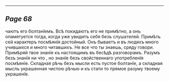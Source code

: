 

---
*Page 68*
---

чаютъ его болтанїемъ. Всѣ покидаютъ его не примѣтно, а онъ опамятуется тогда, когда уже увидитъ себя безъ слушателей. Примѣть сей карактеръ посмѣянїя достойный. Онъ бываетъ и въ людяхъ много учившихся и много читавшихъ. Не все что ты знаешь, сряду говори. Примѣряй твое знанїе къ настоящимъ въ бесѣдѣ разговорамъ. Разумъ безъ знанїя ни что , но знанїе безъ свойственнаго употребленїя посмѣянїе. Складная рѣчь безъ мысли есть пустое болтанїе, а складная мысль украшенная чистою рѣчью и къ стати то прямое разуму твоему украшенїе.